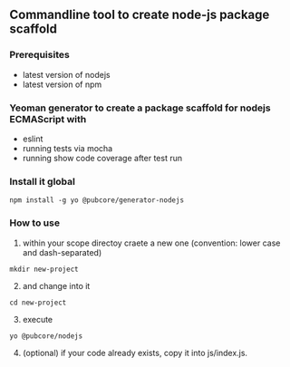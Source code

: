 ## Commandline tool to create node-js package scaffold

### Prerequisites
* latest version of nodejs
* latest version of npm

### Yeoman generator to create a package scaffold for nodejs ECMAScript with
* eslint
* running tests via mocha
* running show code coverage after test run

### Install it global
```
npm install -g yo @pubcore/generator-nodejs
```
### How to use
1) within your scope directoy craete a new one (convention: lower case and dash-separated)
```
mkdir new-project
```
2) and change into it
```
cd new-project
```
3) execute
```
yo @pubcore/nodejs
```
4) (optional) if your code already exists, copy it into js/index.js.

